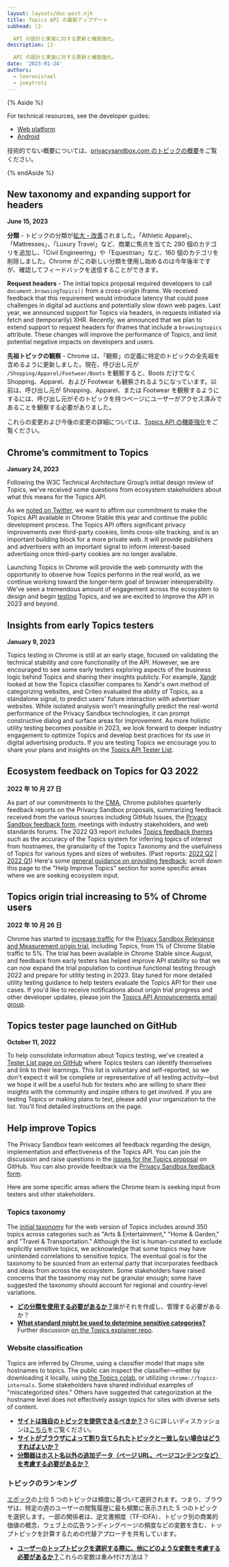 ```yaml
---
layout: layouts/doc-post.njk
title: Topics API の最新アップデート
subhead: |2-

  API の設計と実装に対する更新と機能強化。
description: |2-

  API の設計と実装に対する更新と機能強化。
date: '2023-01-24'
authors:
  - leeronisrael
  - joeytrotz
---
```


{% Aside %}

For technical resources, see the developer guides:

- [Web platform](/docs/privacy-sandbox/topics/)
- [Android](https://developer.android.com/design-for-safety/privacy-sandbox/guides/topics)

技術的でない概要については、[privacysandbox.com のトピックの概要](https://privacysandbox.com/intl/en_us/proposals/topics/)をご覧ください。

{% endAside %}

## New taxonomy and expanding support for headers

**June 15, 2023**

**分類** - トピックの分類が[拡大・改善](https://github.com/patcg-individual-drafts/topics/blob/main/taxonomy_v2.md)されました。「Athletic Apparel」、「Mattresses」、「Luxury Travel」など、商業に焦点を当てた 280 個のカテゴリを追加し、「Civil Engineering」や「Equestrian」など、160 個のカテゴリを削除しました。Chrome がこの新しい分類を使用し始めるのは今年後半ですが、確認してフィードバックを送信することができます。

**Request headers** - The initial topics proposal required developers to call `document.browsingTopics()` from a cross-origin iframe. We received feedback that this requirement would introduce latency that could pose challenges in digital ad auctions and potentially slow down web pages. Last year, we announced support for Topics via headers, in requests initiated via fetch and (temporarily) XHR. Recently, we announced that we plan to extend support to request headers for iframes that include a `browsingtopics` attribute. These changes will improve the performance of Topics, and limit potential negative impacts on developers and users.

**先祖トピックの観察** - Chrome は、「観察」の定義に特定のトピックの全先祖を含めるように更新しました。現在、呼び出し元が `/Shopping/Apparel/Footwear/Boots` を観察すると、Boots だけでなく Shopping、Apparel、および Footwear も観察されるようになっています。以前は、呼び出し元が Shopping、Apparel、または Footwear を観察するようにするには、呼び出し元がそのトピックを持つページにユーザーがアクセス済みであることを観察する必要がありました。

これらの変更および今後の変更の詳細については、[Topics API の機能強化](/blog/topics-enhancements/)をご覧ください。

## Chrome’s commitment to Topics

**January 24, 2023**

Following the W3C Technical Architecture Group’s initial design review of Topics, we’ve received some questions from ecosystem stakeholders about what this means for the Topics API.

As we [noted on Twitter](https://twitter.com/vkw/status/1614001374873944066?s=20&t=BAGWkeoOEwq4yex_JpDNDw), we want to affirm our commitment to make the Topics API available in Chrome Stable this year and continue the public development process. The Topics API offers significant privacy improvements over third-party cookies, limits cross-site tracking,  and is an important building block for a more private web. It will provide publishers and advertisers with an important signal to inform interest-based advertising once third-party cookies are no longer available.

Launching Topics in Chrome will provide the web community with the opportunity to observe how Topics performs in the real world, as we continue working toward the longer-term goal of browser interoperability.   We’ve seen a tremendous amount of engagement across the ecosystem to design and begin [testing](https://github.com/patcg-individual-drafts/topics/blob/main/topics-tester-list.md) Topics, and we are excited to improve the API in 2023 and beyond.

## Insights from early Topics testers

**January 9, 2023**

Topics testing in Chrome is still at an early stage, focused on validating the technical stability and core functionality of the API. However, we are encouraged to see some early testers exploring aspects of the business logic behind Topics and sharing their insights publicly. For example, [Xandr](https://medium.com/xandr-tech/on-the-topic-of-topics-298f95e39269) looked at how the Topics classifier compares to Xandr's own method of categorizing websites, and Criteo evaluated the ability of Topics, as a standalone signal, to predict users' future interaction with advertiser websites. While isolated analysis won't meaningfully predict the real-world performance of the Privacy Sandbox technologies, it can prompt constructive dialog and surface areas for improvement. As more holistic utility testing becomes possible in 2023, we look forward to deeper industry engagement to optimize Topics and develop best practices for its use in digital advertising products. If you are testing Topics we encourage you to share your plans and insights on the [Topics API Tester List](https://github.com/patcg-individual-drafts/topics/blob/main/topics-tester-list.md).

## Ecosystem feedback on Topics for Q3 2022

**2022 年 10 月 27 日**

As part of our commitments to the [CMA](https://www.gov.uk/government/organisations/competition-and-markets-authority), Chrome publishes quarterly feedback reports on the Privacy Sandbox proposals, summarizing feedback received from the various sources including GitHub Issues, the [Privacy Sandbox feedback form](https://docs.google.com/forms/d/e/1FAIpQLSePSeywmcwuxLFsttajiv7NOhND1WoYtKgNJYxw_AGR8LR1Dg/viewform), meetings with industry stakeholders, and web standards forums. The 2022 Q3 report includes [Topics feedback themes](/docs/privacy-sandbox/feedback/report-2022-q3/#topics) such as the accuracy of the Topics system for inferring topics of interest from hostnames, the granularity of the Topics Taxonomy and the usefulness of Topics for various types and sizes of websites. (Past reports: [2022 Q2](/docs/privacy-sandbox/feedback/report-2022-q2/#topics) | [2022 Q1](/docs/privacy-sandbox/feedback/report-2022-q1/#show-relevant-content-and-ads)) Here's some [general guidance on providing feedback](/docs/privacy-sandbox/feedback/); scroll down this page to the "Help Improve Topics" section for some specific areas where we are seeking ecosystem input.

## Topics origin trial increasing to 5% of Chrome users

**2022 年 10 月 26 日**

Chrome has started to [increase traffic](/blog/privacy-sandbox-origin-trial-increase/) for the [Privacy Sandbox Relevance and Measurement origin trial](/origintrials/#/view_trial/771241436187197441), including Topics, from 1% of Chrome Stable traffic to 5%. The trial has been available in Chrome Stable since August, and feedback from early testers has helped improve API stability so that we can now expand the trial population to continue functional testing through 2022 and prepare for utility testing in 2023. Stay tuned for more detailed utility testing guidance to help testers evaluate the Topics API for their use cases. If you'd like to receive notifications about origin trial progress and other developer updates, please join the [Topics API Announcements email group](https://groups.google.com/u/1/a/chromium.org/g/topics-api-announce).

## Topics tester page launched on GitHub

**October 11, 2022**

To help consolidate information about Topics testing, we've created a [Tester List page on GitHub](https://github.com/patcg-individual-drafts/topics/blob/main/topics-tester-list.md) where Topics testers can identify themselves and link to their learnings. This list is voluntary and self-reported, so we don't expect it will be complete or representative of all testing activity—but we hope it will be a useful hub for testers who are willing to share their insights with the community and inspire others to get involved. If you are testing Topics or making plans to test, please add your organization to the list. You'll find detailed instructions on the page.

## Help improve Topics

The Privacy Sandbox team welcomes all feedback regarding the design, implementation and effectiveness of the Topics API. You can join the discussion and raise questions in the [issues for the Topics proposal](https://github.com/patcg-individual-drafts/topics/issues) on GitHub. You can also provide feedback via the [Privacy Sandbox feedback form](https://docs.google.com/forms/d/e/1FAIpQLSePSeywmcwuxLFsttajiv7NOhND1WoYtKgNJYxw_AGR8LR1Dg/viewform).

Here are some specific areas where the Chrome team is seeking input from testers and other stakeholders.

### Topics taxonomy

The [initial taxonomy](https://github.com/patcg-individual-drafts/topics/blob/main/taxonomy_v1.md) for the web version of Topics includes around 350 topics across categories such as "Arts &amp; Entertainment," "Home &amp; Garden," and "Travel &amp; Transportation." Although the list is human-curated to exclude explicitly sensitive topics, we acknowledge that some topics may have unintended correlations to sensitive topics. The eventual goal is for the taxonomy to be sourced from an external party that incorporates feedback and ideas from across the ecosystem. Some stakeholders have raised concerns that the taxonomy may not be granular enough; some have suggested the taxonomy should account for regional and country-level variations.

- [**どの分類を使用する必要があるか？**](https://github.com/patcg-individual-drafts/topics/issues/3)誰がそれを作成し、管理する必要があるか？
- [**What standard might be used to determine sensitive categories?**](https://github.com/patcg-individual-drafts/topics/issues/4) Further discussion [on the Topics explainer repo](https://github.com/patcg-individual-drafts/topics/issues/78).

### Website classification

Topics are inferred by Chrome, using a classifier model that maps site hostnames to topics. The public can inspect the classifier—either by downloading it locally, using [the Topics colab](https://colab.sandbox.google.com/drive/1hIVoz8bRCTpllYvads51MV7YS3zi3prn?usp=sharing), or utilizing `chrome://topics-internals`. Some stakeholders have shared individual examples of "miscategorized sites." Others have suggested that categorization at the hostname level does not effectively assign topics for sites with diverse sets of content.

- [**サイトは独自のトピックを提供できるべきか？**](https://github.com/patcg-individual-drafts/topics/issues/1)さらに詳しいディスカッションは[こちら](https://github.com/patcg-individual-drafts/topics/issues/50)をご覧ください。
- [**サイトがブラウザによって割り当てられたトピックと一致しない場合はどうすればよいか？**](https://github.com/patcg-individual-drafts/topics/issues/2)
- [**分類器はホスト名以外の追加データ（ページ URL、ページコンテンツなど）を考慮する必要があるか？**](https://github.com/patcg-individual-drafts/topics/issues/17)

### トピックのランキング

[エポック](/docs/privacy-sandbox/topics/topic-classification/#how-the-users-top-five-topics-are-selected)の上位 5 つのトピックは頻度に基づいて選択されます。つまり、ブラウザは、特定の週のユーザーの閲覧履歴に最も頻繁に表示された 5 つのトピックを選択します。一部の関係者は、逆文書頻度（TF-IDFA）、トピック別の商業的価値の概念、ウェブ上の広告ランディングページの頻度などの変数を含む、トップトピックを計算するための代替アプローチを共有しています。

- [**ユーザーのトップトピックを選択する際に、他にどのような変数を考慮する必要があるか？**](https://github.com/patcg-individual-drafts/topics/issues/42)これらの変数は重み付け方法は？
